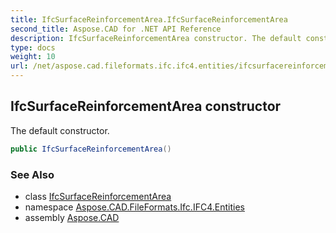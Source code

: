 ```yaml
---
title: IfcSurfaceReinforcementArea.IfcSurfaceReinforcementArea
second_title: Aspose.CAD for .NET API Reference
description: IfcSurfaceReinforcementArea constructor. The default constructor
type: docs
weight: 10
url: /net/aspose.cad.fileformats.ifc.ifc4.entities/ifcsurfacereinforcementarea/ifcsurfacereinforcementarea/
---
```

## IfcSurfaceReinforcementArea constructor

The default constructor.

```csharp
public IfcSurfaceReinforcementArea()
```

### See Also

* class [IfcSurfaceReinforcementArea](../)
* namespace [Aspose.CAD.FileFormats.Ifc.IFC4.Entities](../../ifcsurfacereinforcementarea/)
* assembly [Aspose.CAD](../../../)


